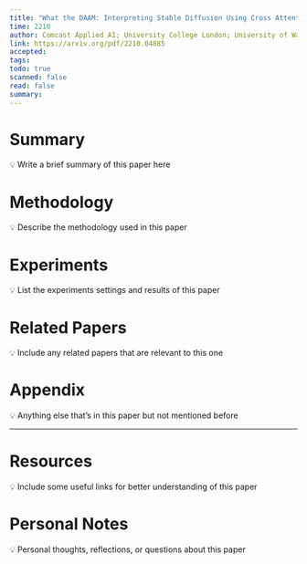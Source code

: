 ```yaml
---
title: "What the DAAM: Interpreting Stable Diffusion Using Cross Attention"
time: 2210
author: Comcast Applied AI; University College London; University of Waterloo
link: https://arxiv.org/pdf/2210.04885
accepted: 
tags: 
todo: true
scanned: false
read: false
summary:
---
```

# Summary
💡 Write a brief summary of this paper here

# Methodology
💡 Describe the methodology used in this paper

# Experiments
💡 List the experiments settings and results of this paper

# Related Papers
💡 Include any related papers that are relevant to this one

# Appendix
💡 Anything else that’s in this paper but not mentioned before

---
# Resources
💡 Include some useful links for better understanding of this paper

# Personal Notes
💡 Personal thoughts, reflections, or questions about this paper